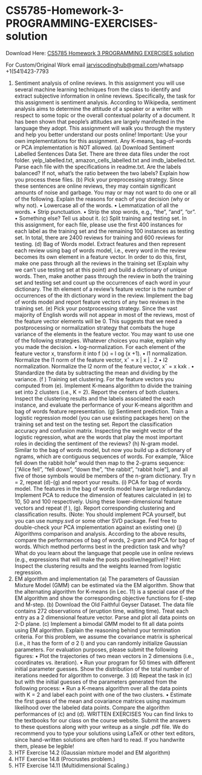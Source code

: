 # CS5785-Homework-3-PROGRAMMING-EXERCISES-solution

Download Here: [CS5785 Homework 3 PROGRAMMING EXERCISES solution](https://jarviscodinghub.com/assignment/homework-3-programming-exercises-solution/)

For Custom/Original Work email jarviscodinghub@gmail.com/whatsapp +1(541)423-7793

1. Sentiment analysis of online reviews.
In this assignment you will use several machine learning techniques from the class to identify
and extract subjective information in online reviews. Specifically, the task for this assignment is
sentiment analysis. According to Wikipedia, sentiment analysis aims to determine the attitude of
a speaker or a writer with respect to some topic or the overall contextual polarity of a document.
It has been shown that people’s attitudes are largely manifested in the language they adopt. This
assignment will walk you through the mystery and help you better understand our posts online!
Important: Use your own implementations for this assignment. Any K-means, bag-of-words or
PCA implementation is NOT allowed.
(a) Download Sentiment Labelled Sentences Data Set. There are three data files under the root
folder. yelp_labelled.txt, amazon_cells_labelled.txt and imdb_labelled.txt. Parse each file
with the specifications in readme.txt. Are the labels balanced? If not, what’s the ratio between
the two labels? Explain how you process these files.
(b) Pick your preprocessing strategy. Since these sentences are online reviews, they may contain significant amounts of noise and garbage. You may or may not want to do one or all of
the following. Explain the reasons for each of your decision (why or why not).
• Lowercase all of the words.
• Lemmatization of all the words.
• Strip punctuation.
• Strip the stop words, e.g., “the”, “and”, “or”.
• Something else? Tell us about it.
(c) Split training and testing set. In this assignment, for each file, please use the first 400 instances for each label as the training set and the remaining 100 instances as testing set. In
total, there are 2400 reviews for training and 600 reviews for testing.
(d) Bag of Words model. Extract features and then represent each review using bag of words
model, i.e., every word in the review becomes its own element in a feature vector. In order to
do this, first, make one pass through all the reviews in the training set (Explain why we can’t
use testing set at this point) and build a dictionary of unique words. Then, make another pass
through the review in both the training set and testing set and count up the occurrences of
each word in your dictionary. The ith element of a review’s feature vector is the number of
occurrences of the ith dictionary word in the review. Implement the bag of words model and
report feature vectors of any two reviews in the training set.
(e) Pick your postprocessing strategy. Since the vast majority of English words will not appear in
most of the reviews, most of the feature vector elements will be 0. This suggests that we need
a postprocessing or normalization strategy that combats the huge variance of the elements
in the feature vector. You may want to use one of the following strategies. Whatever choices
you make, explain why you made the decision.
• log-normalization. For each element of the feature vector x, transform it into f (x) =
l og (x +1).
• l1 normalization. Normalize the l1 norm of the feature vector, xˆ =
x
| x |
.
2
• l2 normalization. Normalize the l2 norm of the feature vector, xˆ =
x
kxk
.
• Standardize the data by subtracting the mean and dividing by the variance.
(f ) Training set clustering. For the feature vectors you computed from (e). Implement K-means
algorithm to divide the training set into 2 clusters (i.e., K = 2). Report the centers of both clusters. Inspect the clustering results and the labels associated the each instance, and evaluate
the performance of your K-means algorithm and bag of words feature representation.
(g) Sentiment prediction. Train a logistic regression model (you can use existing packages here)
on the training set and test on the testing set. Report the classification accuracy and confusion matrix. Inspecting the weight vector of the logistic regression, what are the words that
play the most important roles in deciding the sentiment of the reviews?
(h) N-gram model. Similar to the bag of words model, but now you build up a dictionary of ngrams, which are contiguous sequences of words. For example, “Alice fell down the rabbit
hole” would then map to the 2-grams sequence: [“Alice fell”, “fell down”, “down the”, “the
rabbit”, “rabbit hole”], and all five of those symbols would be members of the n-gram dictionary. Try n = 2, repeat (d)-(g) and report your results.
(i) PCA for bag of words model. The features in the bag of words model have large redundancy.
Implement PCA to reduce the dimension of features calculated in (e) to 10, 50 and 100 respectively. Using these lower-dimensional feature vectors and repeat (f ), (g). Report corresponding clustering and classification results. (Note: You should implement PCA yourself,
but you can use numpy.svd or some other SVD package. Feel free to double-check your PCA
implementation against an existing one)
(j) Algorithms comparison and analysis. According to the above results, compare the performances of bag of words, 2-gram and PCA for bag of words. Which method performs best in
the prediction task and why? What do you learn about the language that people use in online reviews (e.g., expressions that will make the posts positive/negative)? Hint: Inspect the
clustering results and the weights learned from logistic regression.
2. EM algorithm and implementation
(a) The parameters of Gaussian Mixture Model (GMM) can be estimated via the EM algorithm.
Show that the alternating algorithm for K-means (in Lec. 11) is a special case of the EM algorithm and show the corresponding objective functions for E-step and M-step.
(b) Download the Old Faithful Geyser Dataset. The data file contains 272 observations of (eruption time, waiting time). Treat each entry as a 2 dimensional feature vector. Parse and plot all
data points on 2-D plane.
(c) Implement a bimodal GMM model to fit all data points using EM algorithm. Explain the reasoning behind your termination criteria. For this problem, we assume the covariance matrix
is spherical (i.e., it has the form of σ
2
I) and you can randomly initialize Gaussian parameters.
For evaluation purposes, please submit the following figures:
• Plot the trajectories of two mean vectors in 2 dimensions (i.e., coordinates vs. iteration).
• Run your program for 50 times with different initial parameter guesses. Show the distribution of the total number of iterations needed for algorithm to converge.
3
(d) Repeat the task in (c) but with the initial guesses of the parameters generated from the following process:
• Run a K-means algorithm over all the data points with K = 2 and label each point with
one of the two clusters.
• Estimate the first guess of the mean and covariance matrices using maximum likelihood
over the labeled data points.
Compare the algorithm performances of (c) and (d).
WRITTEN EXERCISES
You can find links to the textbooks for our class on the course website.
Submit the answers to these questions along with your writeup as a single .pdf file. We do recommend you to type your solutions using LaTeX or other text editors, since hand-written solutions are
often hard to read. If you handwrite them, please be legible!
1. HTF Exercise 14.2 (Gaussian mixture model and EM algorithm)
2. HTF Exercise 14.8 (Procrustes problem.)
3. HTF Exercise 14.11 (Multidimensional Scaling.)


